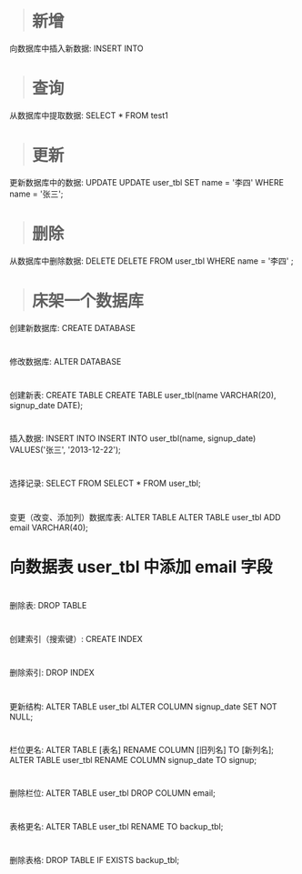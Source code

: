 >  # 新增
向数据库中插入新数据: INSERT INTO

>  # 查询
从数据库中提取数据: SELECT * FROM test1

>  # 更新
更新数据库中的数据: UPDATE
UPDATE user_tbl SET name = '李四' WHERE name = '张三';

>  # 删除
从数据库中删除数据: DELETE
DELETE FROM user_tbl WHERE name = '李四' ;

>  # 床架一个数据库
创建新数据库: CREATE DATABASE

>  #
修改数据库: ALTER DATABASE

>  #
创建新表: CREATE TABLE
CREATE TABLE user_tbl(name VARCHAR(20), signup_date DATE);

>  #
插入数据: INSERT INTO
INSERT INTO user_tbl(name, signup_date) VALUES('张三', '2013-12-22');

> #
选择记录: SELECT FROM
SELECT * FROM user_tbl;

>  #
变更（改变、添加列）数据库表: ALTER TABLE
ALTER TABLE user_tbl ADD email VARCHAR(40);
# 向数据表 user_tbl 中添加 email 字段

>  #
删除表: DROP TABLE

>  #
创建索引（搜索键）: CREATE INDEX

>  #
删除索引: DROP INDEX

>  #
更新结构:
ALTER TABLE user_tbl ALTER COLUMN signup_date SET NOT NULL;

>  #
栏位更名: ALTER TABLE [表名] RENAME COLUMN [旧列名] TO [新列名];
ALTER TABLE user_tbl RENAME COLUMN signup_date TO signup;

>  #
删除栏位:
ALTER TABLE user_tbl DROP COLUMN email;

>  #
表格更名:
ALTER TABLE user_tbl RENAME TO backup_tbl;

>  #
删除表格:
DROP TABLE IF EXISTS backup_tbl;